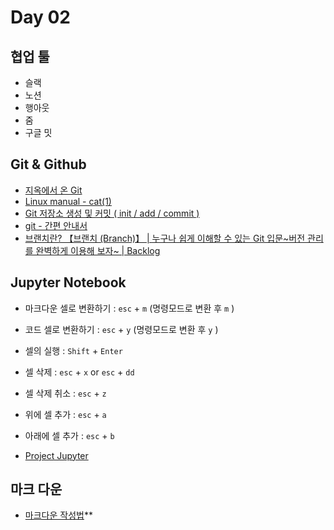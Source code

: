 # Day 02

## 협업 툴
- 슬랙
- 노션
- 행아웃
- 줌
- 구글 밋

## Git & Github
- [지옥에서 온 Git](https://opentutorials.org/module/2676)
- [Linux manual - cat(1)](https://man7.org/linux/man-pages/man1/cat.1.html)
- [Git 저장소 생성 및 커밋 ( init / add / commit )](https://ifuwanna.tistory.com/193)
- [git - 간편 안내서](https://rogerdudler.github.io/git-guide/index.ko.html)
- [브랜치란? 【브랜치 (Branch)】 | 누구나 쉽게 이해할 수 있는 Git 입문~버전 관리를 완벽하게 이용해 보자~ | Backlog](https://backlog.com/git-tutorial/kr/stepup/stepup1_1.html)

## Jupyter Notebook
- 마크다운 셀로 변환하기 : `esc` + `m` (명령모드로 변환 후 `m` )
- 코드 셀로 변환하기 : `esc` + `y` (명령모드로 변환 후 `y` )

- 셀의 실행 : `Shift` + `Enter`
- 셀 삭제 : `esc` + `x` or `esc` + `dd`
- 셀 삭제 취소 : `esc` + `z`
- 위에 셀 추가 : `esc` + `a`
- 아래에 셀 추가 : `esc` + `b`


- [Project Jupyter](https://jupyter.org/)

## 마크 다운
- [마크다운 작성법](https://gist.github.com/ihoneymon/652be052a0727ad59601)**